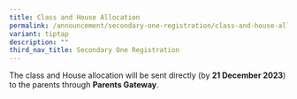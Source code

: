 ```yaml
---
title: Class and House Allocation
permalink: /announcement/secondary-one-registration/class-and-house-allocation/
variant: tiptap
description: ""
third_nav_title: Secondary One Registration
---
```

<p>The class and House allocation will be sent directly (by <strong>21 December 2023</strong>) to the parents through <strong>Parents Gateway</strong>.</p>